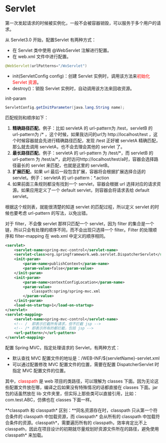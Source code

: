 # Servlet

第一次发起请求的时候被实例化，一般不会被容器销毁，可以服务于多个用户的请求。

从 Servlet3.0 开始，配置Servlet 有两种方式：

- 在 Servlet 类中使用 @WebServlet 注解进行配置。
- 在 web.xml 文件中进行配置。

```java
@WebServlet(urlPatterns="/WxServlet")
```



- init(ServletConfig config)：创建 Servlet 实例时，调用该方法来<span style="color:red;">初始化 Servlet 资源</span>。
- destroy()：销毁 Servlet 实例时，自动调用该方法来回收资源。

init-param

```java
ServletConfig.getInitParameter(java.lang.String name);
```

匹配规则和顺序如下：

1. **精确路径匹配**。例子：比如 servletA 的 url-pattern为 /test，servletB 的 url-pattern为 /\* ，这个时候，如果我访问的url为 http://localhost/test ，这个时候容器就会先进行精确路径匹配，发现 /test 正好被 servletA 精确匹配，那么就去调用 servletA，也不会去理会其他的 servlet 了。
2. **最长路径匹配**。例子：servletA 的 url-pattern 为 /test/\*，而 servletB 的 url-pattern 为 /test/a/\*，此时访问http://localhost/test/a时，容器会选择路径最长的 servlet 来匹配，也就是这里的 servletB。
3. **扩展匹配**。如果 url 最后一段包含扩展，容器将会根据扩展选择合适的 servlet。例子：servletA 的 url-pattern：\*.action
4. 如果前面三条规则都没有找到一个 servlet，容器会根据 url 选择对应的请求资源。如果应用定义了一个 default servlet，则容器会将请求丢给 default servlet。

根据这个规则表，就能很清楚的知道 servlet 的匹配过程，所以定义 servlet 的时候也要考虑 url-pattern 的写法，以免出错。 

对于 filter，不会像 servlet 那样只匹配一个 servlet，因为 filter 的集合是一个链，所以只会有处理的顺序不同，而不会出现只选择一个 filter。Filter 的处理顺序和 filter-mapping 在 web.xml 中定义的顺序相同。



```xml
<servlet>
    <servlet-name>spring-mvc-control</servlet-name>
    <servlet-class>org.springframework.web.servlet.DispatcherServlet</servlet-class>
    <init-param>
        <param-name>publishContext</param-name>
        <param-value>false</param-value>
    </init-param>
    <init-param>
        <param-name>contextConfigLocation</param-name>
        <param-value>
            classpath:spring/spring-mvc.xml
        </param-value>
    </init-param>
    <load-on-startup>1</load-on-startup>
</servlet>
<servlet-mapping>
    <servlet-name>spring-mvc-control</servlet-name>
    <!-- /  即表示拦截所有请求，但不拦截 jsp -->
    <!-- /* 即表示所有的都拦截，包括 jsp -->
    <url-pattern>/</url-pattern>
</servlet-mapping>
```

配置 Spring MVC，指定处理请求的 Servlet，有两种方式：

- 默认查找 MVC 配置文件的地址是：/WEB-INF/${servletName}-servlet.xml
- 可以通过配置修改 MVC 配置文件的位置，需要在配置 DispatcherServlet 时指定 MVC 配置文件的位置。

其中，<span style="color:red;">classpath</span> 是 web 项目的类路径，可以理解为 classes 下面。因为无论这些配置文件放在哪，编译之后如果没有特殊情况的话都直接在 classes 下面。jar 包的话虽然放在 lib 文件夹里，但实际上那些类可以直接引用，比如：com.test.ABC，仿佛也在 classes 下面一样。

**classpath 和 classpath\* 区别：**同名资源存在时，classpath 只从第一个符合条件的 classpath 中加载资源，而 classpath\* 会从所有的 classpath 中加载符合条件的资源。classpath\*，需要遍历所有的 classpath，效率肯定比不上 classpath，因此在项目设计的初期就尽量规划好资源文件所在的路径，避免使用 classpath\* 来加载。

